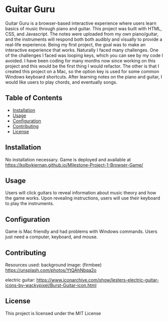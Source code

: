 # Guitar Guru

Guitar Guru is a browser-based interactive experience where users learn basics of music through piano and guitar. This project was built with HTML, CSS, and Javascript. The notes were uploaded from my own piano/guitar, and the instruments will respond both both audibly and visually to provide a real-life experience. Being my first project, the goal was to make an interactive experience that works. Naturally I faced many challenges. One of the challenges I faced was looping keys, which you can see by my code I avoided. I have been coding for many months now since working on this project and this would be the first thing I would refactor. The other is that I created this project on a Mac, so the option key is used for some common Windows keyboard shortcuts. After learning notes on the piano and guitar, I would like users to play chords, and eventually songs.

## Table of Contents

- [Installation](#installation)
- [Usage](#usage)
- [Configuration](#configuration)
- [Contributing](#contributing)
- [License](#license)


## Installation

No installation necessary. Game is deployed and available at https://kolbykiernan.github.io/Milestone-Project-1-Browser-Game/

## Usage

Users will click guitars to reveal information about music theory and how the game works. Upon revealing instructions, users will use their keyboard to play the instruments.

## Configuration

Game is Mac friendly and had problems with Windows commands. Users just need a computer, keyboard, and mouse.

## Contributing

Resources used:
  background image: (firmbee)  https://unsplash.com/photos/YtQAhNbqa2o

  electric guitar: https://www.iconarchive.com/show/lesters-electric-guitar-icons-by-wackypixel/Burst-Guitar-icon.html

## License 

This project is licensed under the MIT License

